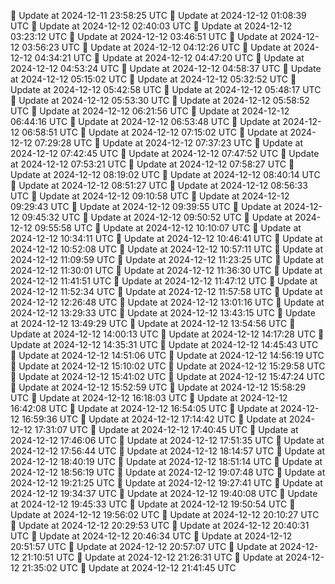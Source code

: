 🔄 Update at 2024-12-11 23:58:25 UTC
🔄 Update at 2024-12-12 01:08:39 UTC
🔄 Update at 2024-12-12 02:40:03 UTC
🔄 Update at 2024-12-12 03:23:12 UTC
🔄 Update at 2024-12-12 03:46:51 UTC
🔄 Update at 2024-12-12 03:56:23 UTC
🔄 Update at 2024-12-12 04:12:26 UTC
🔄 Update at 2024-12-12 04:34:21 UTC
🔄 Update at 2024-12-12 04:47:20 UTC
🔄 Update at 2024-12-12 04:53:24 UTC
🔄 Update at 2024-12-12 04:58:37 UTC
🔄 Update at 2024-12-12 05:15:02 UTC
🔄 Update at 2024-12-12 05:32:52 UTC
🔄 Update at 2024-12-12 05:42:58 UTC
🔄 Update at 2024-12-12 05:48:17 UTC
🔄 Update at 2024-12-12 05:53:30 UTC
🔄 Update at 2024-12-12 05:58:52 UTC
🔄 Update at 2024-12-12 06:21:56 UTC
🔄 Update at 2024-12-12 06:44:16 UTC
🔄 Update at 2024-12-12 06:53:48 UTC
🔄 Update at 2024-12-12 06:58:51 UTC
🔄 Update at 2024-12-12 07:15:02 UTC
🔄 Update at 2024-12-12 07:29:28 UTC
🔄 Update at 2024-12-12 07:37:23 UTC
🔄 Update at 2024-12-12 07:42:45 UTC
🔄 Update at 2024-12-12 07:47:52 UTC
🔄 Update at 2024-12-12 07:53:21 UTC
🔄 Update at 2024-12-12 07:58:27 UTC
🔄 Update at 2024-12-12 08:19:02 UTC
🔄 Update at 2024-12-12 08:40:14 UTC
🔄 Update at 2024-12-12 08:51:27 UTC
🔄 Update at 2024-12-12 08:56:33 UTC
🔄 Update at 2024-12-12 09:10:58 UTC
🔄 Update at 2024-12-12 09:29:43 UTC
🔄 Update at 2024-12-12 09:39:55 UTC
🔄 Update at 2024-12-12 09:45:32 UTC
🔄 Update at 2024-12-12 09:50:52 UTC
🔄 Update at 2024-12-12 09:55:58 UTC
🔄 Update at 2024-12-12 10:10:07 UTC
🔄 Update at 2024-12-12 10:34:11 UTC
🔄 Update at 2024-12-12 10:46:41 UTC
🔄 Update at 2024-12-12 10:52:08 UTC
🔄 Update at 2024-12-12 10:57:11 UTC
🔄 Update at 2024-12-12 11:09:59 UTC
🔄 Update at 2024-12-12 11:23:25 UTC
🔄 Update at 2024-12-12 11:30:01 UTC
🔄 Update at 2024-12-12 11:36:30 UTC
🔄 Update at 2024-12-12 11:41:51 UTC
🔄 Update at 2024-12-12 11:47:12 UTC
🔄 Update at 2024-12-12 11:52:34 UTC
🔄 Update at 2024-12-12 11:57:58 UTC
🔄 Update at 2024-12-12 12:26:48 UTC
🔄 Update at 2024-12-12 13:01:16 UTC
🔄 Update at 2024-12-12 13:29:33 UTC
🔄 Update at 2024-12-12 13:43:15 UTC
🔄 Update at 2024-12-12 13:49:29 UTC
🔄 Update at 2024-12-12 13:54:56 UTC
🔄 Update at 2024-12-12 14:00:13 UTC
🔄 Update at 2024-12-12 14:17:28 UTC
🔄 Update at 2024-12-12 14:35:31 UTC
🔄 Update at 2024-12-12 14:45:43 UTC
🔄 Update at 2024-12-12 14:51:06 UTC
🔄 Update at 2024-12-12 14:56:19 UTC
🔄 Update at 2024-12-12 15:10:02 UTC
🔄 Update at 2024-12-12 15:29:58 UTC
🔄 Update at 2024-12-12 15:41:02 UTC
🔄 Update at 2024-12-12 15:47:24 UTC
🔄 Update at 2024-12-12 15:52:59 UTC
🔄 Update at 2024-12-12 15:58:29 UTC
🔄 Update at 2024-12-12 16:18:03 UTC
🔄 Update at 2024-12-12 16:42:08 UTC
🔄 Update at 2024-12-12 16:54:05 UTC
🔄 Update at 2024-12-12 16:59:36 UTC
🔄 Update at 2024-12-12 17:14:42 UTC
🔄 Update at 2024-12-12 17:31:07 UTC
🔄 Update at 2024-12-12 17:40:45 UTC
🔄 Update at 2024-12-12 17:46:06 UTC
🔄 Update at 2024-12-12 17:51:35 UTC
🔄 Update at 2024-12-12 17:56:44 UTC
🔄 Update at 2024-12-12 18:14:57 UTC
🔄 Update at 2024-12-12 18:40:19 UTC
🔄 Update at 2024-12-12 18:51:14 UTC
🔄 Update at 2024-12-12 18:56:19 UTC
🔄 Update at 2024-12-12 19:07:48 UTC
🔄 Update at 2024-12-12 19:21:25 UTC
🔄 Update at 2024-12-12 19:27:41 UTC
🔄 Update at 2024-12-12 19:34:37 UTC
🔄 Update at 2024-12-12 19:40:08 UTC
🔄 Update at 2024-12-12 19:45:33 UTC
🔄 Update at 2024-12-12 19:50:54 UTC
🔄 Update at 2024-12-12 19:56:02 UTC
🔄 Update at 2024-12-12 20:10:27 UTC
🔄 Update at 2024-12-12 20:29:53 UTC
🔄 Update at 2024-12-12 20:40:31 UTC
🔄 Update at 2024-12-12 20:46:34 UTC
🔄 Update at 2024-12-12 20:51:57 UTC
🔄 Update at 2024-12-12 20:57:07 UTC
🔄 Update at 2024-12-12 21:10:51 UTC
🔄 Update at 2024-12-12 21:26:31 UTC
🔄 Update at 2024-12-12 21:35:02 UTC
🔄 Update at 2024-12-12 21:41:45 UTC
